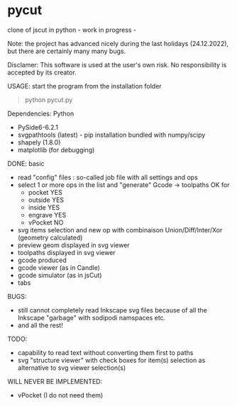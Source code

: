 # pycut
clone of jscut  in python - work in progress -

Note: the project has advanced nicely during the last holidays (24.12.2022), but there are certainly many many bugs.

Disclamer: This software is used at the user's own risk. No responsibility is accepted by its creator.

USAGE: start the program from the installation folder

> python pycut.py


Dependencies: Python
- PySide6-6.2.1
- svgpathtools (latest) - pip installation bundled with numpy/scipy
- shapely (1.8.0)
- matplotlib (for debugging)

DONE: basic
- read "config" files : so-called job file with all settings and ops
- select 1 or more ops in the list and "generate" Gcode -> toolpaths OK for
   + pocket   YES
   + outside  YES
   + inside   YES
   + engrave  YES
   + vPocket   NO
- svg items selection and new op with combinaison Union/Diff/Inter/Xor (geometry calculated)
- preview geom displayed in svg viewer
- toolpaths displayed in svg viewer
- gcode produced
- gcode viewer (as in Candle)
- gcode simulator (as in jsCut)
- tabs

BUGS:
- still cannot completely read Inkscape svg files because of all the Inkscape "garbage" with sodipodi namspaces etc.
- and all the rest!

TODO:
- capability to read text without converting them first to paths 
- svg "structure viewer" with check boxes for item(s) selection as alternative to svg viewer selection(s)

WILL NEVER BE IMPLEMENTED:
- vPocket (I do not need them)

